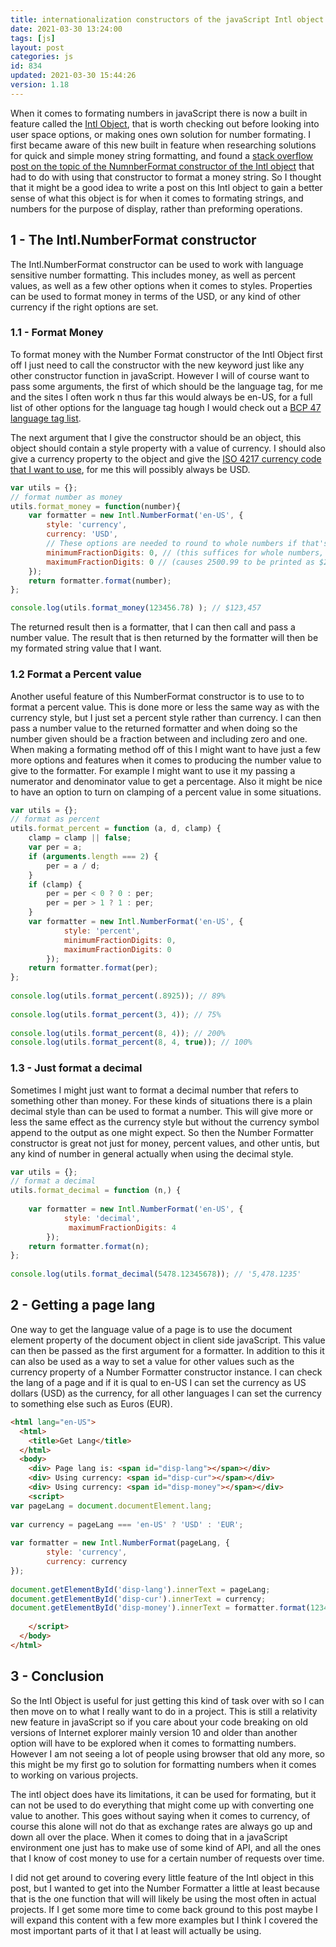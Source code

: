 ```yaml
---
title: internationalization constructors of the javaScript Intl object
date: 2021-03-30 13:24:00
tags: [js]
layout: post
categories: js
id: 834
updated: 2021-03-30 15:44:26
version: 1.18
---
```


When it comes to formating numbers in javaScript there is now a built in feature called the [Intl Object](https://developer.mozilla.org/en-US/docs/Web/JavaScript/Reference/Global_Objects/Intl), that is worth checking out before looking into user space options, or making ones own solution for number formating. I first became aware of this new built in feature when researching solutions for quick and simple money string formatting, and found a [stack overflow post on the topic of the NumnberFormat constructor of the Intl object](https://stackoverflow.com/questions/149055/how-to-format-numbers-as-currency-string) that had to do with using that constructor to format a money string. So I thought that it might be a good idea to write a post on this Intl object to gain a better sense of what this object is for when it comes to formating strings, and numbers for the purpose of display, rather than preforming operations.

<!-- more -->


## 1 - The Intl.NumberFormat constructor

The Intl.NumberFormat constructor can be used to work with language sensitive number formatting. This includes money, as well as percent values, as well as a few other options when it comes to styles. Properties can be used to format money in terms of the USD, or any kind of other currency if the right options are set.

### 1.1 - Format Money

To format money with the Number Format constructor of the Intl Object first off I just need to call the constructor with the new keyword just like any other constructor function in javaScript. However I will of course want to pass some arguments, the first of which should be the language tag, for me and the sites I often work n thus far this would always be en-US, for a full list of other options for the language tag hough I would check out a [BCP 47 language tag list](https://appmakers.dev/bcp-47-language-codes-list/).

The next argument that I give the constructor should be an object, this object should contain a style property with a value of currency. I should also give a currency property to the object and give the [ISO 4217 currency code that I want to use](https://en.wikipedia.org/wiki/ISO_4217), for me this will possibly always be USD.

```js
var utils = {};
// format number as money
utils.format_money = function(number){
    var formatter = new Intl.NumberFormat('en-US', {
        style: 'currency',
        currency: 'USD',
        // These options are needed to round to whole numbers if that's what you want.
        minimumFractionDigits: 0, // (this suffices for whole numbers, but will print 2500.10 as $2,500.1)
        maximumFractionDigits: 0 // (causes 2500.99 to be printed as $2,501)
    });
    return formatter.format(number);
};

console.log(utils.format_money(123456.78) ); // $123,457
```

The returned result then is a formatter, that I can then call and pass a number value. The result that is then returned by the formatter will then be my formated string value that I want.

### 1.2 Format a Percent value

Another useful feature of this NumberFormat constructor is to use to to format a percent value. This is done more or less the same way as with the currency style, but I just set a percent style rather than currency. I can then pass a number value to the returned formatter and when doing so the number given should be a fraction between and including zero and one. 
When making a formating method off of this I might want to have just a few more options and features when it comes to producing the number value to give to the formatter. For example I might want to use it my passing a numerator and denominator value to get a percentage. Also it might be nice to have an option to turn on clamping of a percent value in some situations.

```js
var utils = {};
// format as percent
utils.format_percent = function (a, d, clamp) {
    clamp = clamp || false;
    var per = a;
    if (arguments.length === 2) {
        per = a / d;
    }
    if (clamp) {
        per = per < 0 ? 0 : per;
        per = per > 1 ? 1 : per;
    }
    var formatter = new Intl.NumberFormat('en-US', {
            style: 'percent',
            minimumFractionDigits: 0,
            maximumFractionDigits: 0
        });
    return formatter.format(per);
};
 
console.log(utils.format_percent(.8925)); // 89%
 
console.log(utils.format_percent(3, 4)); // 75%
 
console.log(utils.format_percent(8, 4)); // 200%
console.log(utils.format_percent(8, 4, true)); // 100%
```

### 1.3 - Just format a decimal

Sometimes I might just want to format a decimal number that refers to something other than money. For these kinds of situations there is a plain decimal style than can be used to format a number. This will give more or less the same effect as the currency style but without the currency symbol append to the output as one might expect. So then the Number Formatter constructor is great not just for money, percent values, and other untis, but any kind of number in general actually when using the decimal style.

```js
var utils = {};
// format a decimal
utils.format_decimal = function (n,) {
    
    var formatter = new Intl.NumberFormat('en-US', {
            style: 'decimal',
             maximumFractionDigits: 4
        });
    return formatter.format(n);
};
 
console.log(utils.format_decimal(5478.12345678)); // '5,478.1235'
```

## 2 - Getting a page lang

One way to get the language value of a page is to use the document element property of the document object in client side javaScript. This value can then be passed as the first argument for a formatter. In addition to this it can also be used as a way to set a value for other values such as the currency property of a Number Formatter constructor instance. I can check the lang of a page and if it is qual to en-US I can set the currency as US dollars \(USD\) as the currency, for all other languages I can set the currency to something else such as Euros \(EUR\).

```html
<html lang="en-US">
  <html>
    <title>Get Lang</title>
  </html>
  <body>
    <div> Page lang is: <span id="disp-lang"></span></div>
    <div> Using currency: <span id="disp-cur"></span></div>
    <div> Using currency: <span id="disp-money"></span></div>
    <script>
var pageLang = document.documentElement.lang;
 
var currency = pageLang === 'en-US' ? 'USD' : 'EUR';
 
var formatter = new Intl.NumberFormat(pageLang, {
        style: 'currency',
        currency: currency
});
 
document.getElementById('disp-lang').innerText = pageLang;
document.getElementById('disp-cur').innerText = currency;
document.getElementById('disp-money').innerText = formatter.format(1234.56);
 
    </script>
  </body>
</html>
```

## 3 - Conclusion

So the Intl Object is useful for just getting this kind of task over with so I can then move on to what I really want to do in a project. This is still a relativity new feature in javaScript so if you care about your code breaking on old versions of Internet explorer mainly version 10 and older than another option will have to be explored when it comes to formatting numbers. However I am not seeing a lot of people using browser that old any more, so this might be my first go to solution for formatting numbers when it comes to working on various projects.

The intl object does have its limitations, it can be used for formating, but it can not be used to do everything that might come up with converting one value to another. This goes without saying when it comes to currency, of course this alone will not do that as exchange rates are always go up and down all over the place. When it comes to doing that in a javaScript environment one just has to make use of some kind of API, and all the ones that I know of cost money to use for a certain number of requests over time.

I did not get around to covering every little feature of the Intl object in this post, but I wanted to get into the Number Formatter a little at least because that is the one function that will will likely be using the most often in actual projects. If I get some more time to come back ground to this post maybe I will expand this content with a few more examples but I think I covered the most important parts of it that I at least will actually be using.

